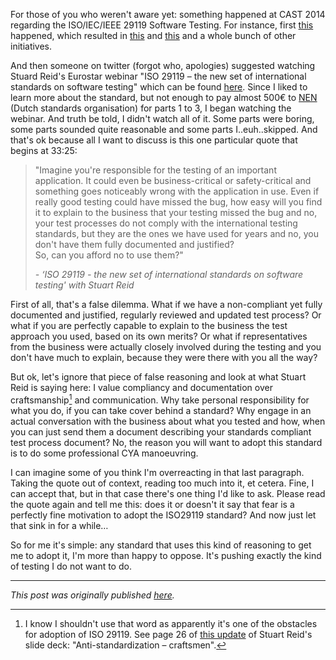 <!--
.. title: Joining the fray on ISO 29119
.. slug: joining-the-fray-on-iso-29119
.. date: 2014-08-23 10:04:08 UTC+02:00
.. tags: ISO 29119, context-driven testing, test management
.. category: philosophy of testing
.. link: 
.. description:
.. type: text
-->

For those of you who weren't aware yet: something happened at CAST 2014 regarding the ISO/IEC/IEEE 29119 Software Testing. For instance, first [this](http://www.youtube.com/watch?v=A721ltyVw3o&list=PLQB4l9iafcelXpJnK6IyDsoFeEb1icqrl) happened, which resulted in [this](http://www.ipetitions.com/petition/stop29119) and [this](http://www.professionaltestersmanifesto.org/) and a whole bunch of other initiatives.

And then someone on twitter (forgot who, apologies) suggested watching Stuard Reid's Eurostar webinar "ISO 29119 – the new set of international standards on software testing" which can be found [here](https://www.youtube.com/watch?v=c4W-jWRldj0). Since I liked to learn more about the standard, but not enough to pay almost 500€ to [NEN](http://www.nen.nl/Zoekresultaten.htm?q=iso+29119) (Dutch standards organisation) for parts 1 to 3, I began watching the webinar.
And truth be told, I didn't watch all of it. Some parts were boring, some parts sounded quite reasonable and some parts I..euh..skipped. And that's ok because all I want to discuss is this one particular quote that begins at 33:25:

<!-- TEASER_END -->

> "Imagine you're responsible for the testing of an important application. It could even be business-critical or safety-critical and something goes noticeably wrong with the application in use. Even if really good testing could have missed the bug, how easy will you find it to explain to the business that your testing missed the bug and no, your test processes do not comply with the international testing standards, but they are the ones we have used for years and no, you don't have them fully documented and justified?  
> So, can you afford no to use them?"
>  
> *- ‘ISO 29119 - the new set of international standards on software testing' with Stuart Reid*

First of all, that's a false dilemma. What if we have a non-compliant yet fully documented and justified, regularly reviewed and updated test process? Or what if you are perfectly capable to explain to the business the test approach you used, based on its own merits? Or what if representatives from the business were actually closely involved during the testing and you don't have much to explain, because they were there with you all the way?

But ok, let's ignore that piece of false reasoning and look at what Stuart Reid is saying here: I value compliancy and documentation over craftsmanship[^1] and communication. Why take personal responsibility for what you do, if you can take cover behind a standard? Why engage in an actual conversation with the business about what you tested and how, when you can just send them a document describing your standards compliant test process document?
No, the reason you will want to adopt this standard is to do some professional CYA manoeuvring.

I can imagine some of you think I'm overreacting in that last paragraph. Taking the quote out of context, reading too much into it, et cetera. Fine, I can accept that, but in that case there's one thing I'd like to ask. Please read the quote again and tell me this: does it or doesn't it say that fear is a perfectly fine motivation to adopt the ISO29119 standard? And now just let that sink in for a while…

So for me it's simple: any standard that uses this kind of reasoning to get me to adopt it, I'm more than happy to oppose. It's pushing exactly the kind of testing I do not want to do.

---

*This post was originally published [here](https://testingcurve.wordpress.com/2014/08/23/joining-the-fray-on-iso-29119/).*

[^1]: I know I shouldn't use that word as apparently it's one of the obstacles for adoption of ISO 29119. See page 26 of [this update](http://www.bcs.org/upload/pdf/sreid-120913.pdf) of Stuart Reid's slide deck: "Anti-standardization – craftsmen".